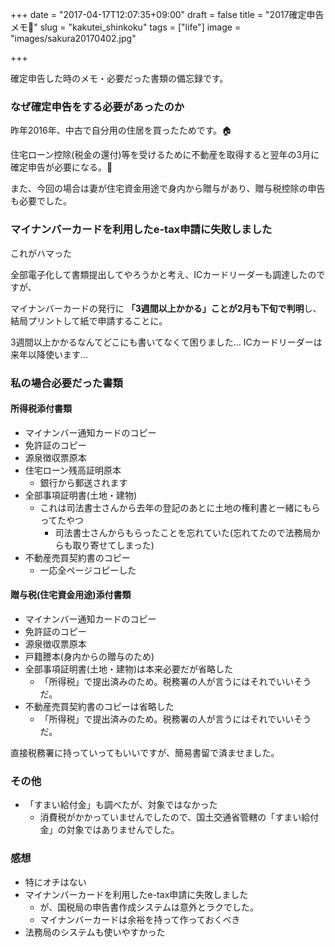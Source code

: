 +++
date = "2017-04-17T12:07:35+09:00"
draft = false
title = "2017確定申告メモ💸"
slug = "kakutei_shinkoku"
tags = ["life"]
image = "images/sakura20170402.jpg"

+++

確定申告した時のメモ・必要だった書類の備忘録です。

<!--more-->

### なぜ確定申告をする必要があったのか

昨年2016年、中古で自分用の住居を買ったためです。🏠

住宅ローン控除(税金の還付)等を受けるために不動産を取得すると翌年の3月に確定申告が必要になる。💸

また、今回の場合は妻が住宅資金用途で身内から贈与があり、贈与税控除の申告も必要でした。

### マイナンバーカードを利用したe-tax申請に失敗しました

これがハマった

全部電子化して書類提出してやろうかと考え、ICカードリーダーも調達したのですが、

マイナンバーカードの発行に **「3週間以上かかる」ことが2月も下旬で判明**し、 結局プリントして紙で申請することに。

3週間以上かかるなんてどこにも書いてなくて困りました… ICカードリーダーは来年以降使います…


### 私の場合必要だった書類

#### 所得税添付書類

* マイナンバー通知カードのコピー
* 免許証のコピー
* 源泉徴収票原本
* 住宅ローン残高証明原本
  * 銀行から郵送されます
* 全部事項証明書(土地・建物)
  * これは司法書士さんから去年の登記のあとに土地の権利書と一緒にもらってたやつ
    * 司法書士さんからもらったことを忘れていた(忘れてたので法務局からも取り寄せてしまった)
* 不動産売買契約書のコピー
  * 一応全ページコピーした

#### 贈与税(住宅資金用途)添付書類

* マイナンバー通知カードのコピー
* 免許証のコピー
* 源泉徴収票原本
* 戸籍謄本(身内からの贈与のため)
* 全部事項証明書(土地・建物)は本来必要だが省略した
  * 「所得税」で提出済みのため。税務署の人が言うにはそれでいいそうだ。
* 不動産売買契約書のコピーは省略した
  * 「所得税」で提出済みのため。税務署の人が言うにはそれでいいそうだ。

直接税務署に持っていってもいいですが、簡易書留で済ませました。

### その他

* 「すまい給付金」も調べたが、対象ではなかった
  * 消費税がかかっていませんでしたので、国土交通省管轄の「すまい給付金」の対象ではありませんでした。

### 感想

* 特にオチはない
* マイナンバーカードを利用したe-tax申請に失敗しました
  * が、国税局の申告書作成システムは意外とラクでした。
  * マイナンバーカードは余裕を持って作っておくべき
* 法務局のシステムも使いやすかった
